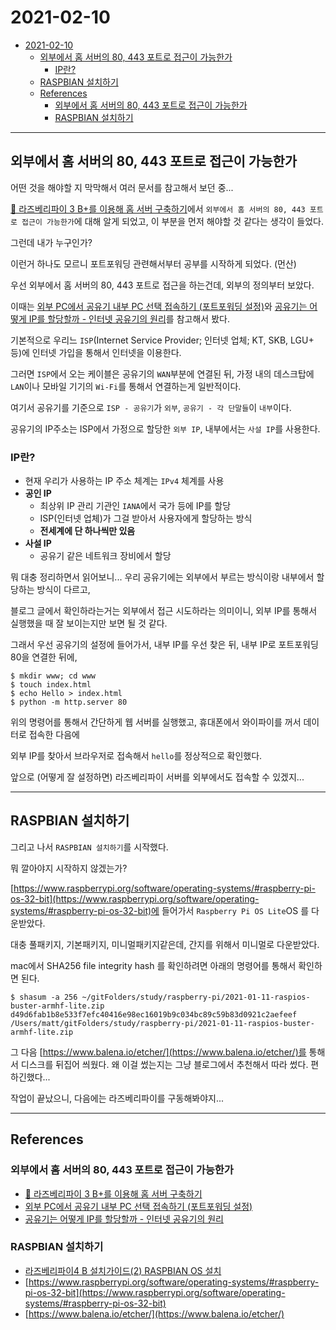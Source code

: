 # 2021-02-10

- [2021-02-10](#2021-02-10)
  - [외부에서 홈 서버의 80, 443 포트로 접근이 가능한가](#외부에서-홈-서버의-80-443-포트로-접근이-가능한가)
    - [IP란?](#ip란)
  - [RASPBIAN 설치하기](#raspbian-설치하기)
  - [References](#references)
    - [외부에서 홈 서버의 80, 443 포트로 접근이 가능한가](#외부에서-홈-서버의-80-443-포트로-접근이-가능한가-1)
    - [RASPBIAN 설치하기](#raspbian-설치하기-1)

---

## 외부에서 홈 서버의 80, 443 포트로 접근이 가능한가

어떤 것을 해야할 지 막막해서 여러 문서를 참고해서 보던 중...

[🏡 라즈베리파이 3 B+를 이용해 홈 서버 구축하기](https://blog.rajephon.dev/2019/07/12/setup-raspberrypi-home-server/)에서 `외부에서 홈 서버의 80, 443 포트로 접근이 가능한가`에 대해 알게 되었고, 이 부분을 먼저 해야할 것 같다는 생각이 들었다.

그런데 내가 누구인가?

이런거 하나도 모르니 포트포워딩 관련해서부터 공부를 시작하게 되었다. (먼산)

우선 외부에서 홈 서버의 80, 443 포트로 접근을 하는건데, 외부의 정의부터 보았다.

이때는 [외부 PC에서 공유기 내부 PC 선택 접속하기 (포트포워딩 설정)](https://studyforus.tistory.com/35)와 [공유기는 어떻게 IP를 할당할까 - 인터넷 공유기의 원리](https://blog.naver.com/kim04099/221917309214)를 참고해서 봤다.

기본적으로 우리느 `ISP`(Internet Service Provider; 인터넷 업체; KT, SKB, LGU+ 등)에 인터넷 가입을 통해서 인터넷을 이용한다.

그러면 `ISP`에서 오는 케이블은 공유기의 `WAN`부분에 연결된 뒤, 가정 내의 데스크탑에 `LAN`이나 모바일 기기의 `Wi-Fi`를 통해서 연결하는게 일반적이다.

여기서 공유기를 기준으로 `ISP - 공유기`가 `외부`, `공유기 - 각 단말들`이 `내부`이다.

공유기의 IP주소는 ISP에서 가정으로 할당한 `외부 IP`, 내부에서는 `사설 IP`를 사용한다.

### IP란?

- 현재 우리가 사용하는 IP 주소 체계는 `IPv4` 체계를 사용
- **공인 IP**
  - 최상위 IP 관리 기관인 `IANA`에서 국가 등에 IP를 할당
  - ISP(인터넷 업체)가 그걸 받아서 사용자에게 할당하는 방식
  - **전세계에 단 하나씩만 있음**
- **사설 IP**
  - 공유기 같은 네트워크 장비에서 할당

뭐 대충 정리하면서 읽어보니... 우리 공유기에는 외부에서 부르는 방식이랑 내부에서 할당하는 방식이 다르고,

블로그 글에서 확인하라는거는 외부에서 접근 시도하라는 의미이니, 외부 IP를 통해서 실행했을 때 잘 보이는지만 보면 될 것 같다.

그래서 우선 공유기의 설정에 들어가서, 내부 IP를 우선 찾은 뒤, 내부 IP로 포트포워딩 80을 연결한 뒤에,

```
$ mkdir www; cd www
$ touch index.html
$ echo Hello > index.html
$ python -m http.server 80
```

위의 명령어를 통해서 간단하게 웹 서버를 실행했고, 휴대폰에서 와이파이를 꺼서 데이터로 접속한 다음에

외부 IP를 찾아서 브라우저로 접속해서 `hello`를 정상적으로 확인했다.

앞으로 (어떻게 잘 설정하면) 라즈베리파이 서버를 외부에서도 접속할 수 있겠지...

---

## RASPBIAN 설치하기

그리고 나서 `RASPBIAN 설치하기`를 시작했다.

뭐 깔아야지 시작하지 않겠는가?

[https://www.raspberrypi.org/software/operating-systems/#raspberry-pi-os-32-bit](https://www.raspberrypi.org/software/operating-systems/#raspberry-pi-os-32-bit)에 들어가서 `Raspberry Pi OS Lite`OS 를 다운받았다.

대충 풀패키지, 기본패키지, 미니멀패키지같은데, 간지를 위해서 미니멀로 다운받았다.

mac에서 SHA256 file integrity hash 를 확인하려면 아래의 명령어를 통해서 확인하면 된다.

```
$ shasum -a 256 ~/gitFolders/study/raspberry-pi/2021-01-11-raspios-buster-armhf-lite.zip
d49d6fab1b8e533f7efc40416e98ec16019b9c034bc89c59b83d0921c2aefeef  /Users/matt/gitFolders/study/raspberry-pi/2021-01-11-raspios-buster-armhf-lite.zip
```

그 다음 [https://www.balena.io/etcher/](https://www.balena.io/etcher/)를 통해서 디스크를 뒤집어 씌웠다. 왜 이걸 썼는지는 그냥 블로그에서 추천해서 따라 썼다. 편하긴했다...

작업이 끝났으니, 다음에는 라즈베리파이를 구동해봐야지...

---

## References

### 외부에서 홈 서버의 80, 443 포트로 접근이 가능한가

- [🏡 라즈베리파이 3 B+를 이용해 홈 서버 구축하기](https://blog.rajephon.dev/2019/07/12/setup-raspberrypi-home-server/)
- [외부 PC에서 공유기 내부 PC 선택 접속하기 (포트포워딩 설정)](https://studyforus.tistory.com/35)
- [공유기는 어떻게 IP를 할당할까 - 인터넷 공유기의 원리](https://blog.naver.com/kim04099/221917309214)

### RASPBIAN 설치하기

- [라즈베리파이4 B 설치가이드(2) RASPBIAN OS 설치](https://geeksvoyage.com/raspberry%20pi4/installing-os-for-pi4/)
- [https://www.raspberrypi.org/software/operating-systems/#raspberry-pi-os-32-bit](https://www.raspberrypi.org/software/operating-systems/#raspberry-pi-os-32-bit)
- [https://www.balena.io/etcher/](https://www.balena.io/etcher/)
